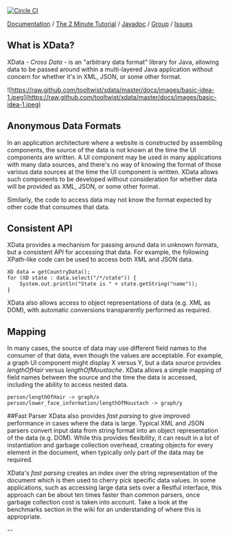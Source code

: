 [![Circle CI](https://circleci.com/gh/tooltwist/xdata.png?style=badge)](https://circleci.com/gh/tooltwist/xdata)

[Documentation](https://github.com/tooltwist/xdata/wiki) /
[The 2 Minute Tutorial](https://github.com/tooltwist/xdata/wiki/2-minute-tutorial) /
[Javadoc](http://tooltwist.github.com/xdata/apidocs/index.html) /
[Group](https://groups.google.com/forum/?fromgroups#!forum/xdata-tooltwist) /
[Issues](https://github.com/tooltwist/xdata/issues)  

## What is XData?
XData - _Cross Data_ - is an "arbitrary data format" library for Java, allowing data to be passed around within a multi-layered Java application without concern for whether it's in XML, JSON, or some other format.

![https://raw.github.com/tooltwist/xdata/master/docs/images/basic-idea-1.jpeg](https://raw.github.com/tooltwist/xdata/master/docs/images/basic-idea-1.jpeg)

## Anonymous Data Formats
In an application architecture where a website is constructed by assembling components, the source of the data is not known at the time the UI components are written. A UI component may be used in many applications with many data sources, and there's no way of knowing the format of those various data sources at the time the UI component is written. XData allows such components to be developed without consideration for whether data will be provided as XML, JSON, or some other format.

Similarly, the code to access data may not know the format expected by other code that consumes that data.

## Consistent API
XData provides a mechanism for passing around data in unknown formats, but a consistent API for accessing that data. For example, the following XPath-like code can be used to access both XML and JSON data.

    XD data = getCountryData();
    for (XD state : data.select("/*/state")) {
        System.out.println("State is " + state.getString("name"));
    }

XData also allows access to object representations of data (e.g. XML as DOM), with automatic conversions transparently performed as required.

## Mapping
In many cases, the source of data may use different field names to the consumer of that data, even though the values are acceptable. For example, a graph UI component might display X versus Y, but a data source provides _lengthOfHair_ versus _lengthOfMoustache_. XData allows a simple mapping of field names between the source and the time the data is accessed, including the ability to access nested data.

    person/lengthOfHair -> graph/x
    person/lower_face_information/lengthOfMoustach -> graph/y


##Fast Parser
XData also provides _fast parsing_ to give improved performance in cases where the data is large. Typical XML and JSON parsers convert input data from string format into an object representation of the data (e.g. DOM). While this provides flexibility, it can result in a lot of instantiation and garbage collection overhead, creating objects for every element in the document, when typically only part of the data may be required.

XData's _fast parsing_ creates an index over the string representation of the document which is then used to cherry pick specific data values. In some applications, such as accessing large data sets over a Restful interface, this approach can be about ten times faster than common parsers, once garbage collection cost is taken into account. Take a look at the benchmarks section in the wiki for an understanding of where this is appropriate.


--

